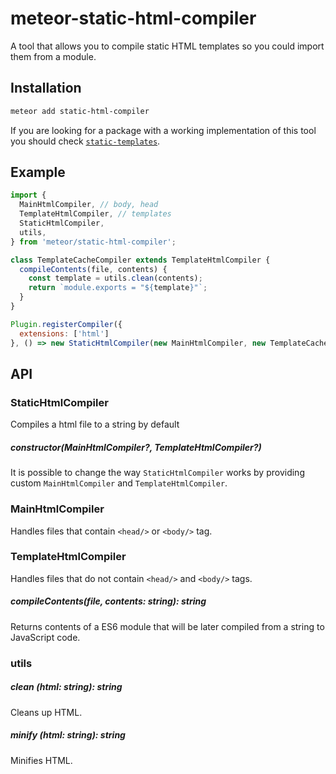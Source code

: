 # meteor-static-html-compiler

A tool that allows you to compile static HTML templates so you could import them from a module.

## Installation

```bash
meteor add static-html-compiler
```

If you are looking for a package with a working implementation of this tool you should check [`static-templates`](https://github.com/Urigo/meteor-static-templates).

## Example

```js
import {
  MainHtmlCompiler, // body, head
  TemplateHtmlCompiler, // templates
  StaticHtmlCompiler,
  utils,
} from 'meteor/static-html-compiler';

class TemplateCacheCompiler extends TemplateHtmlCompiler {
  compileContents(file, contents) {
    const template = utils.clean(contents);
    return `module.exports = "${template}"`;
  }
}

Plugin.registerCompiler({
  extensions: ['html']
}, () => new StaticHtmlCompiler(new MainHtmlCompiler, new TemplateCacheCompiler));

```

## API

### StaticHtmlCompiler

Compiles a html file to a string by default

##### constructor(MainHtmlCompiler?, TemplateHtmlCompiler?)

It is possible to change the way `StaticHtmlCompiler` works by providing custom `MainHtmlCompiler` and `TemplateHtmlCompiler`.


### MainHtmlCompiler

Handles files that contain `<head/>` or `<body/>` tag.

### TemplateHtmlCompiler

Handles files that do not contain `<head/>` and `<body/>` tags.

##### compileContents(file, contents: string): string

Returns contents of a ES6 module that will be later compiled from a string to JavaScript code.

### utils

##### clean (html: string): string

Cleans up HTML.

##### minify (html: string): string

Minifies HTML.
